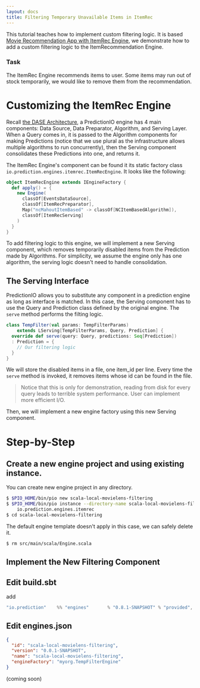 ```yaml
---
layout: docs
title: Filtering Temporary Unavailable Items in ItemRec
---
```


This tutorial teaches how to implement custom filtering logic.
It is based [Movie Recommendation App with ItemRec Engine](../tutorials/engines/itemrec/movielens.html), we demonstrate how to add a custom filtering logic to the ItemRecommendation Engine.

### Task

The ItemRec Engine recommends items to user.
Some items may run out of stock temporarily, we would like to remove them from the recommendation.

# Customizing the ItemRec Engine

Recall [the DASE Architecture](../enginebuilders/), a PredictionIO engine has 4 main components: Data Source, Data Preparator, Algorithm, and Serving Layer.
When a Query comes in, it is passed to the Algorithm components for making Predictions (notice that we use plural as the infrastructure allows multiple algorithms to run concurrently), then the Serving component consolidates these
Predictions into one, and returns it.

The ItemRec Engine's component can be found it its static factory class
`io.prediction.engines.itemrec.ItemRecEngine`. It looks like the following:

```scala
object ItemRecEngine extends IEngineFactory {
  def apply() = {
    new Engine(
      classOf[EventsDataSource],
      classOf[ItemRecPreparator],
      Map("ncMahoutItemBased" -> classOf[NCItemBasedAlgorithm]),
      classOf[ItemRecServing]
    )
  }
}
```

To add filtering logic to this engine,
we will implement a new Serving component, which removes temporarily disabled
items from the Prediction made by Algorithms.
For simplicity, we assume the engine only has one algorithm, the serving logic doesn't need to handle consolidation.

## The Serving Interface
PredictionIO allows you to substitute any component in a prediction engine as long as interface is matched. In this case, the Serving component has to use
the Query and Prediction class defined by the original engine. The `serve` method performs the filting logic.

```scala
class TempFilter(val params: TempFilterParams)
    extends LServing[TempFilterParams, Query, Prediction] {
  override def serve(query: Query, predictions: Seq[Prediction])
  : Prediction = {
    // Our filtering logic
  }
}
```

We will store the disabled items in a file, one item_id per line. Every time the `serve` method is invoked, it removes items whose id can be found in the file.

> Notice that this is only for demonstration, reading from disk for every query leads to terrible system performance. User can implement more efficient I/O.

Then, we will implement a new engine factory using this new Serving component.

# Step-by-Step

## Create a new engine project and using existing instance.
You can create new engine project in any directory.

```bash
$ $PIO_HOME/bin/pio new scala-local-movielens-filtering
$ $PIO_HOME/bin/pio instance --directory-name scala-local-movielens-filtering \
    io.prediction.engines.itemrec
$ cd scala-local-movielens-filtering
```

The default engine template doesn't apply in this case, we can safely delete it.
```bash
$ rm src/main/scala/Engine.scala
```

## Implement the New Filtering Component


## Edit build.sbt

add
```scala
"io.prediction"    %% "engines"       % "0.8.1-SNAPSHOT" % "provided",
```

## Edit engines.json

```json
{
  "id": "scala-local-movielens-filtering",
  "version": "0.0.1-SNAPSHOT",
  "name": "scala-local-movielens-filtering",
  "engineFactory": "myorg.TempFilterEngine"
}
```




(coming soon)
